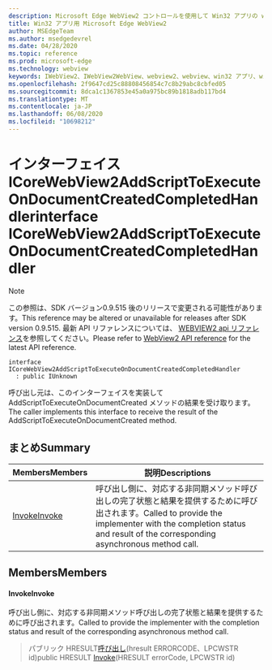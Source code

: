 ```yaml
---
description: Microsoft Edge WebView2 コントロールを使用して Win32 アプリの web コンテンツをホストする
title: Win32 アプリ用 Microsoft Edge WebView2
author: MSEdgeTeam
ms.author: msedgedevrel
ms.date: 04/28/2020
ms.topic: reference
ms.prod: microsoft-edge
ms.technology: webview
keywords: IWebView2、IWebView2WebView、webview2、webview、win32 アプリ、win32、edge、ICoreWebView2、ICoreWebView2Controller、browser control、edge html
ms.openlocfilehash: 2f9647cd25c88808456854c7c8b29abc8cbfed05
ms.sourcegitcommit: 8dca1c1367853e45a0a975bc89b1818adb117bd4
ms.translationtype: MT
ms.contentlocale: ja-JP
ms.lasthandoff: 06/08/2020
ms.locfileid: "10698212"
---
```

# <span data-ttu-id="6d4f8-104">インターフェイス ICoreWebView2AddScriptToExecuteOnDocumentCreatedCompletedHandler</span><span class="sxs-lookup"><span data-stu-id="6d4f8-104">interface ICoreWebView2AddScriptToExecuteOnDocumentCreatedCompletedHandler</span></span> 

> [!NOTE]
> <span data-ttu-id="6d4f8-105">この参照は、SDK バージョン0.9.515 後のリリースで変更される可能性があります。</span><span class="sxs-lookup"><span data-stu-id="6d4f8-105">This reference may be altered or unavailable for releases after SDK version 0.9.515.</span></span> <span data-ttu-id="6d4f8-106">最新 API リファレンスについては、 [WEBVIEW2 api リファレンス](../../../webview2-api-reference.md)を参照してください。</span><span class="sxs-lookup"><span data-stu-id="6d4f8-106">Please refer to [WebView2 API reference](../../../webview2-api-reference.md) for the latest API reference.</span></span>

```
interface ICoreWebView2AddScriptToExecuteOnDocumentCreatedCompletedHandler
  : public IUnknown
```

<span data-ttu-id="6d4f8-107">呼び出し元は、このインターフェイスを実装して AddScriptToExecuteOnDocumentCreated メソッドの結果を受け取ります。</span><span class="sxs-lookup"><span data-stu-id="6d4f8-107">The caller implements this interface to receive the result of the AddScriptToExecuteOnDocumentCreated method.</span></span>

## <span data-ttu-id="6d4f8-108">まとめ</span><span class="sxs-lookup"><span data-stu-id="6d4f8-108">Summary</span></span>

 <span data-ttu-id="6d4f8-109">Members</span><span class="sxs-lookup"><span data-stu-id="6d4f8-109">Members</span></span>                        | <span data-ttu-id="6d4f8-110">説明</span><span class="sxs-lookup"><span data-stu-id="6d4f8-110">Descriptions</span></span>
--------------------------------|---------------------------------------------
[<span data-ttu-id="6d4f8-111">Invoke</span><span class="sxs-lookup"><span data-stu-id="6d4f8-111">Invoke</span></span>](#invoke) | <span data-ttu-id="6d4f8-112">呼び出し側に、対応する非同期メソッド呼び出しの完了状態と結果を提供するために呼び出されます。</span><span class="sxs-lookup"><span data-stu-id="6d4f8-112">Called to provide the implementer with the completion status and result of the corresponding asynchronous method call.</span></span>

## <span data-ttu-id="6d4f8-113">Members</span><span class="sxs-lookup"><span data-stu-id="6d4f8-113">Members</span></span>

#### <span data-ttu-id="6d4f8-114">Invoke</span><span class="sxs-lookup"><span data-stu-id="6d4f8-114">Invoke</span></span> 

<span data-ttu-id="6d4f8-115">呼び出し側に、対応する非同期メソッド呼び出しの完了状態と結果を提供するために呼び出されます。</span><span class="sxs-lookup"><span data-stu-id="6d4f8-115">Called to provide the implementer with the completion status and result of the corresponding asynchronous method call.</span></span>

> <span data-ttu-id="6d4f8-116">パブリック HRESULT[呼び出し](#invoke)(hresult ERRORCODE、LPCWSTR id)</span><span class="sxs-lookup"><span data-stu-id="6d4f8-116">public HRESULT [Invoke](#invoke)(HRESULT errorCode, LPCWSTR id)</span></span>

